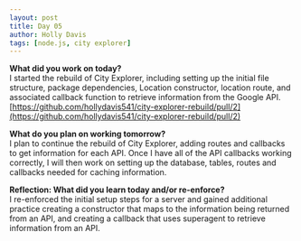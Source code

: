 ```yaml
---
layout: post
title: Day 05
author: Holly Davis
tags: [node.js, city explorer]
---
```


**What did you work on today?**  
I started the rebuild of City Explorer, including setting up the initial file structure, package dependencies, Location constructor, location route, and associated callback function to retrieve information from the Google API.
[https://github.com/hollydavis541/city-explorer-rebuild/pull/2](https://github.com/hollydavis541/city-explorer-rebuild/pull/2)

**What do you plan on working tomorrow?**  
I plan to continue the rebuild of City Explorer, adding routes and callbacks to get information for each API. Once I have all of the API callbacks working correctly, I will then work on setting up the database, tables, routes and callbacks needed for caching information.

**Reflection: What did you learn today and/or re-enforce?**  
I re-enforced the initial setup steps for a server and gained additional practice creating a constructor that maps to the information being returned from an API, and creating a callback that uses superagent to retrieve information from an API.

